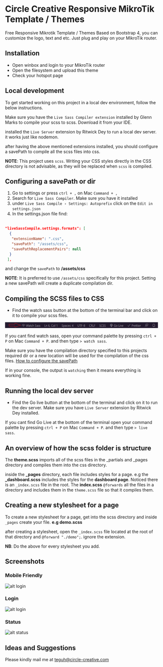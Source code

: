 # Circle Creative Responsive MikroTik Template / Themes

Free Responsive Mikrotik Template / Themes Based on Bootstrap 4, you can customize the logo, text and etc.
Just plug and play on your MikroTik router.

## Installation

- Open winbox and login to your MikroTik router
- Open the filesystem and upload this theme
- Check your hotspot page

## Local development

To get started working on this project in a local dev environment, follow the below instructions.

Make sure you have the `Live Sass Compiler extension` installed by Glenn Marks to compile your scss to scss. Download it from your IDE.

installed the `Live Server` extension by Ritwick Dey to run a local dev server. it works just like nodemon.

after having the above mentioned extensions installed, you should configure a savePath to compile all the scss files into css.

**NOTE**: This project uses `scss`. Writing your CSS styles directly in the CSS directory is not advisable, as they will be replaced when `scss` is compiled.

## Configuring a savePath or dir

1. Go to settings or press `ctrl + ,` on Mac `Command + ,`
2. Search for `Live Sass Compiler`. Make sure you have it installed
3. under `Live Sass Compile › Settings: Autoprefix` click on the `Edit in settings.json`
4. In the settings.json file find:

```json

"liveSassCompile.settings.formats": [
  {
   "extensionName": ".css",
   "savePath": "/assets/css",
   "savePathReplacementPairs": null
  }
 ],

```

and change the `savePath` to **/assets/css**

**NOTE**: It is preferred to use `/assets/css` specifically for this project. Setting a new savePath will create a duplicate compilation dir.

## Compiling the SCSS files to CSS

- Find the watch sass button at the bottom of the terminal bar and click on it to compile your scss files.

![watch sass](readme.png)

If you cant find watch sass, open your command palette by pressing `ctrl + P` on Mac `Command + P`. and then type `> watch sass`.

Make sure you have the compilation directory specified to this projects required dir or a new location will be used for the compilation of the css files. [How to configure the savePath](#configuring-a-savepath-or-dir)

If in your console, the output is `watching` then it means everything is working fine.

## Running the local dev server

- Find the Go live button at the bottom of the terminal and click on it to run the dev server. Make sure you have `Live Server` extension by Ritwick Dey installed.

If you cant find Go Live at the bottom of the terminal open your command palette by pressing `ctrl + P` on Mac `Command + P`. and then type `> live sass`.

## An overview of how the scss folder is structure

The **theme.scss** imports all of the scss files in the \_partials and \_pages directory and compiles them into the css directory.

inside the **\_pages** directory, each file includes styles for a page. e.g the **\_dashboard.scss** includes the styles for the **dashboard page**. Noticed there is an `_index.scss` file in the root. The **index.scss** `@forwards` all the files in a directory and includes them in the `theme.scss` file so that it compiles them.

## Creating a new stylesheet for a page

To create a new stylesheet for a page, get into the scss directory and inside `_pages` create your file. **e.g demo.scss**

after creating a stylesheet, open the `_index.scss` file located at the root of that directory and `@forward "./demo";`. ignore the extension.

**NB**: Do the above for every stylesheet you add.

## Screenshots

### Mobile Friendly

![alt login](https://github.com/teguhrianto/responsive-mikrotik-template-bootstrap4/raw/master/screenshot/circlecreative-mikrotik-template.png)

### Login

![alt login](https://github.com/teguhrianto/responsive-mikrotik-template-bootstrap4/raw/master/screenshot/desktop.png)

### Status

![alt status](https://github.com/teguhrianto/responsive-mikrotik-template-bootstrap4/raw/master/screenshot/status.png)

## Ideas and Suggestions

Please kindly mail me at [teguh@circle-creative.com](mailto:teguh@circle-creative.com])
